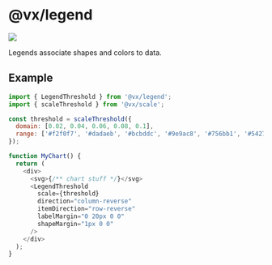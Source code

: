 # @vx/legend

<a title="@vx/legend npm downloads" href="https://www.npmjs.com/package/@vx/legend">
  <img src="https://img.shields.io/npm/dm/@vx/legend.svg?style=flat-square" />
</a>

Legends associate shapes and colors to data.

## Example

```js
import { LegendThreshold } from '@vx/legend';
import { scaleThreshold } from '@vx/scale';

const threshold = scaleThreshold({
  domain: [0.02, 0.04, 0.06, 0.08, 0.1],
  range: ['#f2f0f7', '#dadaeb', '#bcbddc', '#9e9ac8', '#756bb1', '#54278f']
});

function MyChart() {
  return (
    <div>
      <svg>{/** chart stuff */}</svg>
      <LegendThreshold
        scale={threshold}
        direction="column-reverse"
        itemDirection="row-reverse"
        labelMargin="0 20px 0 0"
        shapeMargin="1px 0 0"
      />
    </div>
  );
}
```
